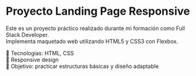 # Proyecto Landing Page Responsive

Este es un proyecto práctico realizado durante mi formación como Full Stack Developer.  
Implementa maquetado web utilizando HTML5 y CSS3 con Flexbox.

🔧 Tecnologías: HTML, CSS  
📱 Responsive design  
🎯 Objetivo: practicar estructuras básicas y diseño adaptable
